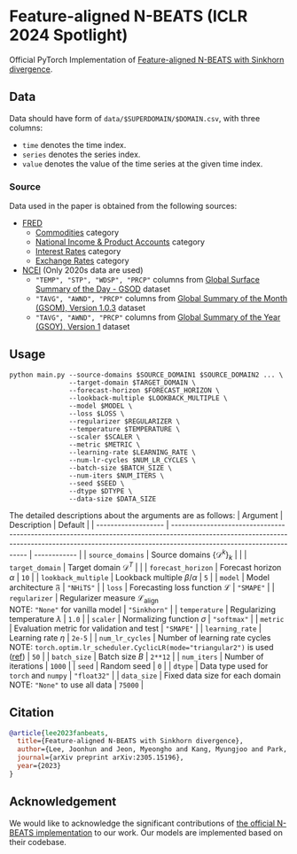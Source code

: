 # Feature-aligned N-BEATS (ICLR 2024 Spotlight)

Official PyTorch Implementation of [Feature-aligned N-BEATS with Sinkhorn divergence](https://arxiv.org/abs/2305.15196).

## Data

Data should have form of `data/$SUPERDOMAIN/$DOMAIN.csv`, with three columns:

- `time` denotes the time index.
- `series` denotes the series index.
- `value` denotes the value of the time series at the given time index.

### Source

Data used in the paper is obtained from the following sources:

- [FRED](https://fred.stlouisfed.org)
  - [Commodities](https://fred.stlouisfed.org/categories/32217) category
  - [National Income & Product Accounts](https://fred.stlouisfed.org/categories/18) category
  - [Interest Rates](https://fred.stlouisfed.org/categories/22) category
  - [Exchange Rates](https://fred.stlouisfed.org/categories/15) category
- [NCEI](https://ncei.noaa.gov) (Only 2020s data are used)
  - `"TEMP", "STP", "WDSP", "PRCP"` columns from [Global Surface Summary of the Day - GSOD](https://ncei.noaa.gov/metadata/geoportal/rest/metadata/item/gov.noaa.ncdc:C00516/html) dataset
  - `"TAVG", "AWND", "PRCP"` columns from [Global Summary of the Month (GSOM), Version 1.0.3](https://ncei.noaa.gov/metadata/geoportal/rest/metadata/item/gov.noaa.ncdc:C00946/html) dataset
  - `"TAVG", "AWND", "PRCP"` columns from [Global Summary of the Year (GSOY), Version 1](https://ncei.noaa.gov/metadata/geoportal/rest/metadata/item/gov.noaa.ncdc:C00947/html) dataset

## Usage

```shell
python main.py --source-domains $SOURCE_DOMAIN1 $SOURCE_DOMAIN2 ... \
               --target-domain $TARGET_DOMAIN \
               --forecast-horizon $FORECAST_HORIZON \
               --lookback-multiple $LOOKBACK_MULTIPLE \
               --model $MODEL \
               --loss $LOSS \
               --regularizer $REGULARIZER \
               --temperature $TEMPERATURE \
               --scaler $SCALER \
               --metric $METRIC \
               --learning-rate $LEARNING_RATE \
               --num-lr-cycles $NUM_LR_CYCLES \
               --batch-size $BATCH_SIZE \
               --num-iters $NUM_ITERS \
               --seed $SEED \
               --dtype $DTYPE \
               --data-size $DATA_SIZE
```

The detailed descriptions about the arguments are as follows:
| Argument            | Description                                                                                                                                                                                       | Default      |
| ------------------- | ------------------------------------------------------------------------------------------------------------------------------------------------------------------------------------------------- | ------------ |
| `source_domains`    | Source domains $\{\mathcal{D}^k\}_k$                                                                                                                                                              |              |
| `target_domain`     | Target domain $\mathcal{D}^T$                                                                                                                                                                     |              |
| `forecast_horizon`  | Forecast horizon $\alpha$                                                                                                                                                                         | `10`         |
| `lookback_multiple` | Lookback multiple $\beta/\alpha$                                                                                                                                                                  | `5`          |
| `model`             | Model architecture $\mathfrak{F}$                                                                                                                                                                 | `"NHiTS"`    |
| `loss`              | Forecasting loss function $\mathcal{L}$                                                                                                                                                           | `"SMAPE"`    |
| `regularizer`       | Regularizer measure $\mathcal{L}_\mathrm{align}$ <br> NOTE: `"None"` for vanilla model                                                                                                            | `"Sinkhorn"` |
| `temperature`       | Regularizing temperature $\lambda$                                                                                                                                                                | `1.0`        |
| `scaler`            | Normalizing function $\sigma$                                                                                                                                                                     | `"softmax"`  |
| `metric`            | Evaluation metric for validation and test                                                                                                                                                         | `"SMAPE"`    |
| `learning_rate`     | Learning rate $\eta$                                                                                                                                                                              | `2e-5`       |
| `num_lr_cycles`     | Number of learning rate cycles<br>NOTE: `torch.optim.lr_scheduler.CyclicLR(mode="triangular2")` is used ([ref](https://pytorch.org/docs/stable/generated/torch.optim.lr_scheduler.CyclicLR.html)) | `50`         |
| `batch_size`        | Batch size $B$                                                                                                                                                                                    | `2**12`      |
| `num_iters`         | Number of iterations                                                                                                                                                                              | `1000`       |
| `seed`              | Random seed                                                                                                                                                                                       | `0`          |
| `dtype`             | Data type used for `torch` and `numpy`                                                                                                                                                            | `"float32"`  |
| `data_size`         | Fixed data size for each domain <br> NOTE: `"None"` to use all data                                                                                                                               | `75000`      |

## Citation

```bib
@article{lee2023fanbeats,
  title={Feature-aligned N-BEATS with Sinkhorn divergence},
  author={Lee, Joonhun and Jeon, Myeongho and Kang, Myungjoo and Park, Kyunghyun},
  journal={arXiv preprint arXiv:2305.15196},
  year={2023}
}
```

## Acknowledgement

We would like to acknowledge the significant contributions of [the official N-BEATS implementation](https://github.com/ServiceNow/N-BEATS) to our work.
Our models are implemented based on their codebase.
